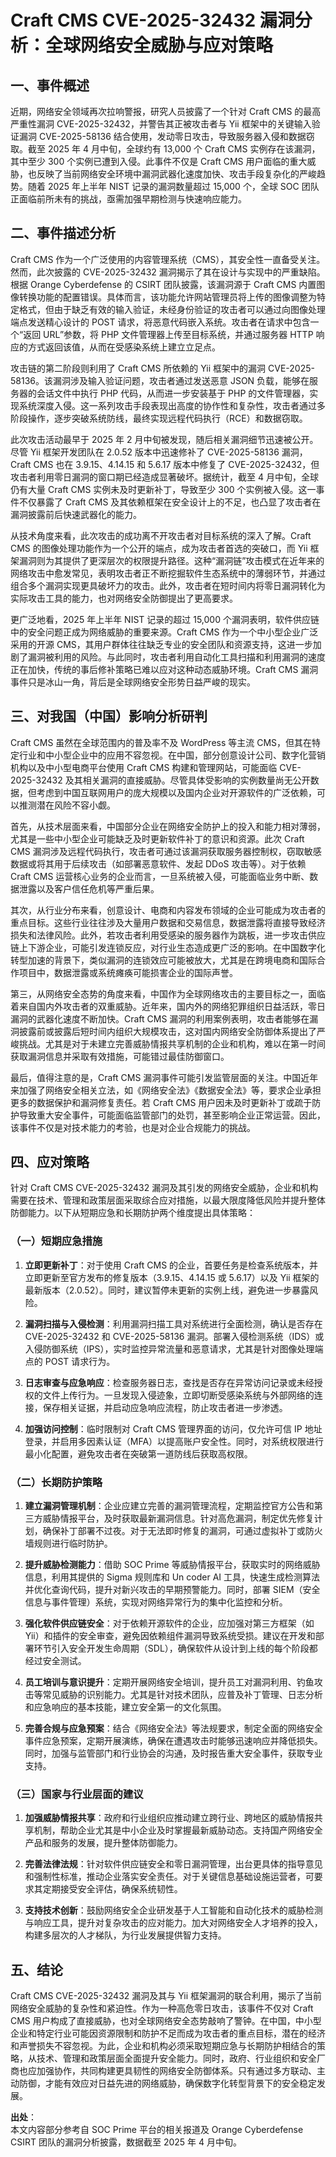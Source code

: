 # Craft CMS  CVE-2025-32432 漏洞分析：全球网络安全威胁与应对策略

## 一、事件概述

   近期，网络安全领域再次拉响警报，研究人员披露了一个针对 Craft CMS 的最高严重性漏洞 CVE-2025-32432，并警告其正被攻击者与 Yii 框架中的关键输入验证漏洞 CVE-2025-58136 结合使用，发动零日攻击，导致服务器入侵和数据窃取。截至 2025 年 4 月中旬，全球约有 13,000 个 Craft CMS 实例存在该漏洞，其中至少 300 个实例已遭到入侵。此事件不仅是 Craft CMS 用户面临的重大威胁，也反映了当前网络安全环境中漏洞武器化速度加快、攻击手段复杂化的严峻趋势。随着 2025 年上半年 NIST 记录的漏洞数量超过 15,000 个，全球 SOC 团队正面临前所未有的挑战，亟需加强早期检测与快速响应能力。

## 二、事件描述分析

   Craft CMS 作为一个广泛使用的内容管理系统（CMS），其安全性一直备受关注。然而，此次披露的 CVE-2025-32432 漏洞揭示了其在设计与实现中的严重缺陷。根据 Orange Cyberdefense 的 CSIRT 团队披露，该漏洞源于 Craft CMS 内置图像转换功能的配置错误。具体而言，该功能允许网站管理员将上传的图像调整为特定格式，但由于缺乏有效的输入验证，未经身份验证的攻击者可以通过向图像处理端点发送精心设计的 POST 请求，将恶意代码嵌入系统。攻击者在请求中包含一个“返回 URL”参数，将 PHP 文件管理器上传至目标系统，并通过服务器 HTTP 响应的方式返回该值，从而在受感染系统上建立立足点。

   攻击链的第二阶段则利用了 Craft CMS 所依赖的 Yii 框架中的漏洞 CVE-2025-58136。该漏洞涉及输入验证问题，攻击者通过发送恶意 JSON 负载，能够在服务器的会话文件中执行 PHP 代码，从而进一步安装基于 PHP 的文件管理器，实现系统深度入侵。这一系列攻击手段表现出高度的协作性和复杂性，攻击者通过多阶段操作，逐步突破系统防线，最终实现远程代码执行（RCE）和数据窃取。

   此次攻击活动最早于 2025 年 2 月中旬被发现，随后相关漏洞细节迅速被公开。尽管 Yii 框架开发团队在 2.0.52 版本中迅速修补了 CVE-2025-58136 漏洞，Craft CMS 也在 3.9.15、4.14.15 和 5.6.17 版本中修复了 CVE-2025-32432，但攻击者利用零日漏洞的窗口期已经造成显著破坏。据统计，截至 4 月中旬，全球仍有大量 Craft CMS 实例未及时更新补丁，导致至少 300 个实例被入侵。这一事件不仅暴露了 Craft CMS 及其依赖框架在安全设计上的不足，也凸显了攻击者在漏洞披露前后快速武器化的能力。

   从技术角度来看，此次攻击的成功离不开攻击者对目标系统的深入了解。Craft CMS 的图像处理功能作为一个公开的端点，成为攻击者首选的突破口，而 Yii 框架漏洞则为其提供了更深层次的权限提升路径。这种“漏洞链”攻击模式在近年来的网络攻击中愈发常见，表明攻击者正不断挖掘软件生态系统中的薄弱环节，并通过组合多个漏洞实现更具破坏力的攻击。此外，攻击者在短时间内将零日漏洞转化为实际攻击工具的能力，也对网络安全防御提出了更高要求。

   更广泛地看，2025 年上半年 NIST 记录的超过 15,000 个漏洞表明，软件供应链中的安全问题正成为网络威胁的重要来源。Craft CMS 作为一个中小型企业广泛采用的开源 CMS，其用户群体往往缺乏专业的安全团队和资源支持，这进一步加剧了漏洞被利用的风险。与此同时，攻击者利用自动化工具扫描和利用漏洞的速度正在加快，传统的事后修补策略已难以应对这种动态威胁环境。Craft CMS 漏洞事件只是冰山一角，背后是全球网络安全形势日益严峻的现实。

## 三、对我国（中国）影响分析研判

   Craft CMS 虽然在全球范围内的普及率不及 WordPress 等主流 CMS，但其在特定行业和中小型企业中的应用不容忽视。在中国，部分创意设计公司、数字化营销机构以及中小型电商平台使用 Craft CMS 构建和管理网站，可能面临 CVE-2025-32432 及其相关漏洞的直接威胁。尽管具体受影响的实例数量尚无公开数据，但考虑到中国互联网用户的庞大规模以及国内企业对开源软件的广泛依赖，可以推测潜在风险不容小觑。

   首先，从技术层面来看，中国部分企业在网络安全防护上的投入和能力相对薄弱，尤其是一些中小型企业可能缺乏及时更新软件补丁的意识和资源。此次 Craft CMS 漏洞涉及远程代码执行，攻击者可通过该漏洞获取服务器控制权，窃取敏感数据或将其用于后续攻击（如部署恶意软件、发起 DDoS 攻击等）。对于依赖 Craft CMS 运营核心业务的企业而言，一旦系统被入侵，可能面临业务中断、数据泄露以及客户信任危机等严重后果。

   其次，从行业分布来看，创意设计、电商和内容发布领域的企业可能成为攻击者的重点目标。这些行业往往涉及大量用户数据和交易信息，数据泄露将直接导致经济损失和法律风险。此外，若攻击者利用受感染的服务器作为跳板，进一步攻击供应链上下游企业，可能引发连锁反应，对行业生态造成更广泛的影响。在中国数字化转型加速的背景下，类似漏洞的连锁效应可能被放大，尤其是在跨境电商和国际合作项目中，数据泄露或系统瘫痪可能损害企业的国际声誉。

   第三，从网络安全态势的角度来看，中国作为全球网络攻击的主要目标之一，面临着来自国内外攻击者的双重威胁。近年来，国内外的网络犯罪组织日益活跃，零日漏洞的武器化速度不断加快。Craft CMS 漏洞的利用案例表明，攻击者能够在漏洞披露前或披露后短时间内组织大规模攻击，这对国内网络安全防御体系提出了严峻挑战。尤其是对于未建立完善威胁情报共享机制的企业和机构，难以在第一时间获取漏洞信息并采取有效措施，可能错过最佳防御窗口。

   最后，值得注意的是，Craft CMS 漏洞事件可能引发监管层面的关注。中国近年来加强了网络安全相关立法，如《网络安全法》《数据安全法》等，要求企业承担更多的数据保护和漏洞修复责任。若 Craft CMS 用户因未及时更新补丁或疏于防护导致重大安全事件，可能面临监管部门的处罚，甚至影响企业正常运营。因此，该事件不仅是对技术能力的考验，也是对企业合规能力的挑战。

## 四、应对策略

   针对 Craft CMS CVE-2025-32432 漏洞及其引发的网络安全威胁，企业和机构需要在技术、管理和政策层面采取综合应对措施，以最大限度降低风险并提升整体防御能力。以下从短期应急和长期防护两个维度提出具体策略：

### （一）短期应急措施

   1. **立即更新补丁**：对于使用 Craft CMS 的企业，首要任务是检查系统版本，并立即更新至官方发布的修复版本（3.9.15、4.14.15 或 5.6.17）以及 Yii 框架的最新版本（2.0.52）。同时，建议暂停未更新的实例上线，避免进一步暴露风险。

   2. **漏洞扫描与入侵检测**：利用漏洞扫描工具对系统进行全面检测，确认是否存在 CVE-2025-32432 和 CVE-2025-58136 漏洞。部署入侵检测系统（IDS）或入侵防御系统（IPS），实时监控异常流量和恶意请求，尤其是针对图像处理端点的 POST 请求行为。

   3. **日志审查与应急响应**：检查服务器日志，查找是否存在异常访问记录或未经授权的文件上传行为。一旦发现入侵迹象，立即切断受感染系统与外部网络的连接，保存相关证据，并启动应急响应流程，防止攻击者进一步渗透。

   4. **加强访问控制**：临时限制对 Craft CMS 管理界面的访问，仅允许可信 IP 地址登录，并启用多因素认证（MFA）以提高账户安全性。同时，对系统权限进行最小化配置，避免攻击者在突破第一道防线后获取高权限。

### （二）长期防护策略

   1. **建立漏洞管理机制**：企业应建立完善的漏洞管理流程，定期监控官方公告和第三方威胁情报平台，及时获取最新漏洞信息。针对高危漏洞，制定优先修复计划，确保补丁部署不过夜。对于无法即时修复的漏洞，可通过虚拟补丁或防火墙规则进行临时防护。

   2. **提升威胁检测能力**：借助 SOC Prime 等威胁情报平台，获取实时的网络威胁信息，利用其提供的 Sigma 规则库和 Un coder AI 工具，快速生成检测算法并优化查询代码，提升对新兴攻击的早期预警能力。同时，部署 SIEM（安全信息与事件管理）系统，实现对网络异常行为的集中化监控和分析。

   3. **强化软件供应链安全**：对于依赖开源软件的企业，应加强对第三方框架（如 Yii）和插件的安全审查，避免因依赖组件漏洞导致系统受损。建议在开发和部署环节引入安全开发生命周期（SDL），确保软件从设计到上线的每个阶段都经过安全测试。

   4. **员工培训与意识提升**：定期开展网络安全培训，提升员工对漏洞利用、钓鱼攻击等常见威胁的识别能力。尤其是针对技术团队，应普及补丁管理、日志分析和应急响应的基本技能，建立安全第一的文化氛围。

   5. **完善合规与应急预案**：结合《网络安全法》等法规要求，制定全面的网络安全事件应急预案，定期开展演练，确保在遭遇攻击时能够迅速响应并降低损失。同时，加强与监管部门和行业协会的沟通，及时报告重大安全事件，获取专业支持。

### （三）国家与行业层面的建议

   1. **加强威胁情报共享**：政府和行业组织应推动建立跨行业、跨地区的威胁情报共享机制，帮助企业尤其是中小企业及时掌握最新威胁动态。支持国产网络安全产品和服务的发展，提升整体防御能力。

   2. **完善法律法规**：针对软件供应链安全和零日漏洞管理，出台更具体的指导意见和强制性标准，推动企业落实安全责任。对于关键信息基础设施运营者，可要求其定期接受安全评估，确保系统韧性。

   3. **支持技术创新**：鼓励网络安全企业研发基于人工智能和自动化技术的威胁检测与响应工具，提升对复杂攻击的应对能力。加大对网络安全人才培养的投入，构建多层次的人才梯队，为行业发展提供智力支持。

## 五、结论

   Craft CMS CVE-2025-32432 漏洞及其与 Yii 框架漏洞的联合利用，揭示了当前网络安全威胁的复杂性和紧迫性。作为一种高危零日攻击，该事件不仅对 Craft CMS 用户构成了直接威胁，也对全球网络安全态势敲响了警钟。在中国，中小型企业和特定行业可能因资源限制和防护不足而成为攻击者的重点目标，潜在的经济和声誉损失不容忽视。为此，企业和机构必须采取短期应急与长期防护相结合的策略，从技术、管理和政策层面全面提升安全能力。同时，政府、行业组织和安全厂商也应加强协作，共同构建更具韧性的网络安全防御体系。只有通过多方联动、主动防御，才能有效应对日益先进的网络威胁，确保数字化转型背景下的安全稳定发展。

**出处**：  
本文内容部分参考自 SOC Prime 平台的相关报道及 Orange Cyberdefense CSIRT 团队的漏洞分析披露，数据截至 2025 年 4 月中旬。